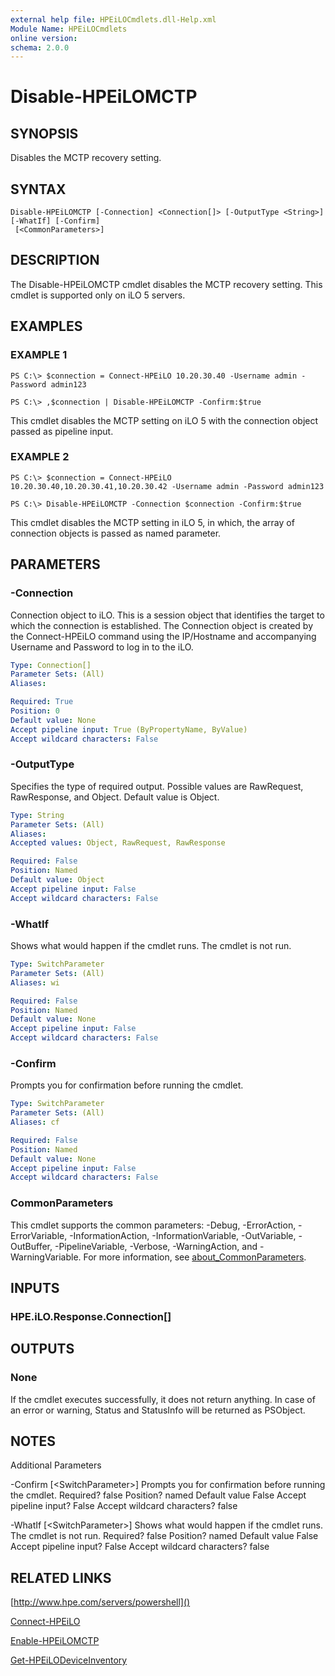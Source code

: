 ```yaml
---
external help file: HPEiLOCmdlets.dll-Help.xml
Module Name: HPEiLOCmdlets
online version:
schema: 2.0.0
---
```


# Disable-HPEiLOMCTP

## SYNOPSIS
Disables the MCTP recovery setting.

## SYNTAX

```
Disable-HPEiLOMCTP [-Connection] <Connection[]> [-OutputType <String>] [-WhatIf] [-Confirm]
 [<CommonParameters>]
```

## DESCRIPTION
The Disable-HPEiLOMCTP cmdlet disables the MCTP recovery setting.
This cmdlet is supported only on iLO 5 servers.

## EXAMPLES

### EXAMPLE 1
```
PS C:\> $connection = Connect-HPEiLO 10.20.30.40 -Username admin -Password admin123 

PS C:\> ,$connection | Disable-HPEiLOMCTP -Confirm:$true
```

This cmdlet disables the MCTP setting on iLO 5 with the connection object passed as pipeline input.

### EXAMPLE 2
```
PS C:\> $connection = Connect-HPEiLO 10.20.30.40,10.20.30.41,10.20.30.42 -Username admin -Password admin123

PS C:\> Disable-HPEiLOMCTP -Connection $connection -Confirm:$true
```

This cmdlet disables the MCTP setting in iLO 5, in which, the array of connection objects is passed as named parameter.

## PARAMETERS

### -Connection
Connection object to iLO.
This is a session object that identifies the target to which the connection is established.
The Connection object is created by the Connect-HPEiLO command using the IP/Hostname and accompanying Username and Password to log in to the iLO.

```yaml
Type: Connection[]
Parameter Sets: (All)
Aliases:

Required: True
Position: 0
Default value: None
Accept pipeline input: True (ByPropertyName, ByValue)
Accept wildcard characters: False
```

### -OutputType
Specifies the type of required output.
Possible values are RawRequest, RawResponse, and Object.
Default value is Object.

```yaml
Type: String
Parameter Sets: (All)
Aliases:
Accepted values: Object, RawRequest, RawResponse

Required: False
Position: Named
Default value: Object
Accept pipeline input: False
Accept wildcard characters: False
```

### -WhatIf
Shows what would happen if the cmdlet runs.
The cmdlet is not run.

```yaml
Type: SwitchParameter
Parameter Sets: (All)
Aliases: wi

Required: False
Position: Named
Default value: None
Accept pipeline input: False
Accept wildcard characters: False
```

### -Confirm
Prompts you for confirmation before running the cmdlet.

```yaml
Type: SwitchParameter
Parameter Sets: (All)
Aliases: cf

Required: False
Position: Named
Default value: None
Accept pipeline input: False
Accept wildcard characters: False
```

### CommonParameters
This cmdlet supports the common parameters: -Debug, -ErrorAction, -ErrorVariable, -InformationAction, -InformationVariable, -OutVariable, -OutBuffer, -PipelineVariable, -Verbose, -WarningAction, and -WarningVariable. For more information, see [about_CommonParameters](http://go.microsoft.com/fwlink/?LinkID=113216).

## INPUTS

### HPE.iLO.Response.Connection[]
## OUTPUTS

### None
If the cmdlet executes successfully, it does not return anything.
In case of an error or warning, Status and StatusInfo will be returned as PSObject.

## NOTES
Additional Parameters

-Confirm \[\<SwitchParameter\>\]
    Prompts you for confirmation before running the cmdlet.
    Required? 
false
    Position? 
named
    Default value                False
    Accept pipeline input? 
False
    Accept wildcard characters? 
false

-WhatIf \[\<SwitchParameter\>\]
    Shows what would happen if the cmdlet runs.
The cmdlet is not run.
    Required? 
false
    Position? 
named
    Default value                False
    Accept pipeline input? 
False
    Accept wildcard characters? 
false

## RELATED LINKS

[http://www.hpe.com/servers/powershell]()

[Connect-HPEiLO]()

[Enable-HPEiLOMCTP]()

[Get-HPEiLODeviceInventory]()

